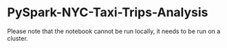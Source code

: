 # PySpark-NYC-Taxi-Trips-Analysis

Please note that the notebook cannot be run locally, it needs to be run on a cluster.
